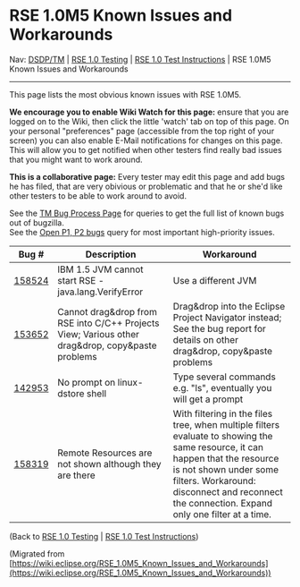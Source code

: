 

RSE 1.0M5 Known Issues and Workarounds
======================================

Nav: [DSDP/TM](/DSDP/TM "DSDP/TM") | [RSE 1.0 Testing](/RSE_1.0_Testing "RSE 1.0 Testing") | [RSE 1.0 Test Instructions](/RSE_1.0_Test_Instructions "RSE 1.0 Test Instructions") | RSE 1.0M5 Known Issues and Workarounds

* * *

This page lists the most obvious known issues with RSE 1.0M5.

**We encourage you to enable Wiki Watch for this page:** ensure that you are logged on to the Wiki, then click the little 'watch' tab on top of this page. On your personal "preferences" page (accessible from the top right of your screen) you can also enable E-Mail notifications for changes on this page. This will allow you to get notified when other testers find really bad issues that you might want to work around.

**This is a collaborative page:** Every tester may edit this page and add bugs he has filed, that are very obivious or problematic and that he or she'd like other testers to be able to work around to avoid.

See the [TM Bug Process Page](https://www.eclipse.org/dsdp/tm/development/bug_process.php) for queries to get the full list of known bugs out of bugzilla.  
See the [Open P1, P2 bugs](https://bugs.eclipse.org/bugs/buglist.cgi?query_format=advanced&classification=DSDP&product=Target+Management&component=RSE&bug_status=UNCONFIRMED&bug_status=NEW&bug_status=ASSIGNED&bug_status=REOPENED&priority=P1&priority=P2&cmdtype=doit) query for most important high-priority issues.

| **Bug #** | **Description** | **Workaround** |
| --- | --- | --- |
| [158524](https://bugs.eclipse.org/bugs/show_bug.cgi?id=158524) | IBM 1.5 JVM cannot start RSE - java.lang.VerifyError | Use a different JVM |
| [153652](https://bugs.eclipse.org/bugs/show_bug.cgi?id=153652) | Cannot drag&drop from RSE into C/C++ Projects View;   Various other drag&drop, copy&paste problems | Drag&drop into the Eclipse Project Navigator instead;   See the bug report for details on other drag&drop, copy&paste problems |
| [142953](https://bugs.eclipse.org/bugs/show_bug.cgi?id=142953) | No prompt on linux-dstore shell | Type several commands e.g. "ls", eventually you will get a prompt |
| [158319](https://bugs.eclipse.org/bugs/show_bug.cgi?id=158319) | Remote Resources are not shown although they are there | With filtering in the files tree, when multiple filters evaluate to showing the same resource, it can happen that the resource is not shown under some filters. Workaround: disconnect and reconnect the connection. Expand only one filter at a time. |

(Back to [RSE 1.0 Testing](/RSE_1.0_Testing "RSE 1.0 Testing") | [RSE 1.0 Test Instructions](/RSE_1.0_Test_Instructions "RSE 1.0 Test Instructions"))


(Migrated from [https://wiki.eclipse.org/RSE_1.0M5_Known_Issues_and_Workarounds](https://wiki.eclipse.org/RSE_1.0M5_Known_Issues_and_Workarounds))